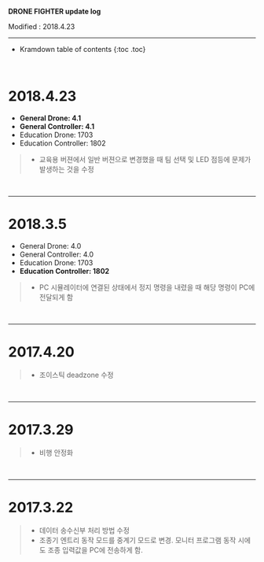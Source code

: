 **DRONE FIGHTER update log**

Modified : 2018.4.23

---

* Kramdown table of contents
{:toc .toc}


<br>


# 2018.4.23

- **General Drone: 4.1**
- **General Controller: 4.1**
- Education Drone: 1703
- Education Controller: 1802

> - 교육용 버젼에서 일반 버젼으로 변경했을 때 팀 선택 및 LED 점등에 문제가 발생하는 것을 수정

<br>

---


# 2018.3.5

- General Drone: 4.0
- General Controller: 4.0
- Education Drone: 1703
- **Education Controller: 1802**

> - PC 시뮬레이터에 연결된 상태에서 정지 명령을 내렸을 때 해당 명령이 PC에 전달되게 함

<br>

---


# 2017.4.20

> - 조이스틱 deadzone 수정

<br>

---


# 2017.3.29

> - 비행 안정화

<br>

---


# 2017.3.22

> - 데이터 송수신부 처리 방법 수정
> - 조종기 엔트리 동작 모드를 중계기 모드로 변경. 모니터 프로그램 동작 시에도 조종 입력값을 PC에 전송하게 함.

<br>
